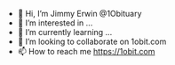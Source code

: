- 👋 Hi, I’m Jimmy Erwin @1Obituary
- 👀 I’m interested in ...
- 🌱 I’m currently learning ...
- 💞️ I’m looking to collaborate on 1obit.com
- 📫 How to reach me https://1obit.com

<!---
1Obituary/1Obituary is a ✨ special ✨ repository because its `README.md` (this file) appears on your GitHub profile.
You can click the Preview link to take a look at your changes.
--->
